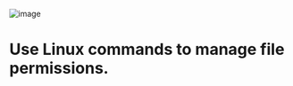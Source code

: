 
![image](https://github.com/user-attachments/assets/46108888-d100-43a1-bb56-39845d489543)



# Use Linux commands to manage file permissions.
